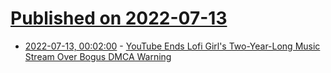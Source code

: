 # [Published on 2022-07-13](index.md)

* [2022-07-13, 00:02:00](https://news.slashdot.org/story/22/07/12/2020225/youtube-ends-lofi-girls-two-year-long-music-stream-over-bogus-dmca-warning?utm_source=rss1.0mainlinkanon&utm_medium=feed) - [YouTube Ends Lofi Girl's Two-Year-Long Music Stream Over Bogus DMCA Warning](https://news.slashdot.org/story/22/07/12/2020225/youtube-ends-lofi-girls-two-year-long-music-stream-over-bogus-dmca-warning?utm_source=rss1.0mainlinkanon&utm_medium=feed)
